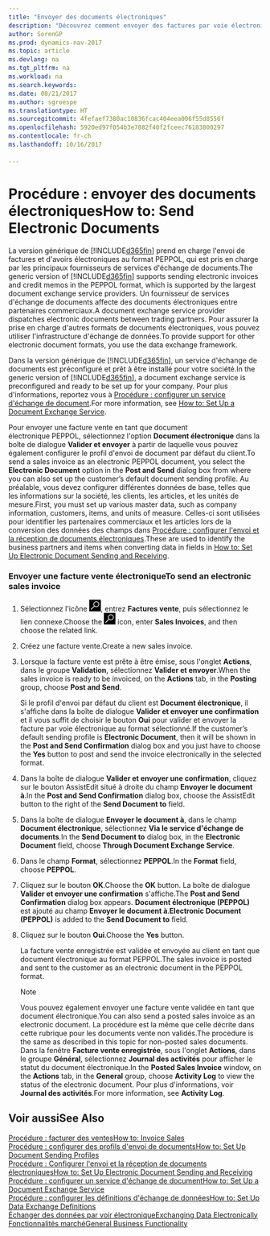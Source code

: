 ```yaml
---
title: "Envoyer des documents électroniques"
description: "Découvrez comment envoyer des factures par voie électronique."
author: SorenGP
ms.prod: dynamics-nav-2017
ms.topic: article
ms.devlang: na
ms.tgt_pltfrm: na
ms.workload: na
ms.search.keywords: 
ms.date: 08/21/2017
ms.author: sgroespe
ms.translationtype: HT
ms.sourcegitcommit: 4fefaef7380ac10836fcac404eea006f55d8556f
ms.openlocfilehash: 5920ed97f054b3e7882f40f2fceec76183800297
ms.contentlocale: fr-ch
ms.lasthandoff: 10/16/2017

---
```

# <a name="how-to-send-electronic-documents"></a><span data-ttu-id="1663c-103">Procédure : envoyer des documents électroniques</span><span class="sxs-lookup"><span data-stu-id="1663c-103">How to: Send Electronic Documents</span></span>
<span data-ttu-id="1663c-104">La version générique de [!INCLUDE[d365fin](includes/d365fin_md.md)] prend en charge l'envoi de factures et d'avoirs électroniques au format PEPPOL, qui est pris en charge par les principaux fournisseurs de services d'échange de documents.</span><span class="sxs-lookup"><span data-stu-id="1663c-104">The generic version of [!INCLUDE[d365fin](includes/d365fin_md.md)] supports sending electronic invoices and credit memos in the PEPPOL format, which is supported by the largest document exchange service providers.</span></span> <span data-ttu-id="1663c-105">Un fournisseur de services d'échange de documents affecte des documents électroniques entre partenaires commerciaux.</span><span class="sxs-lookup"><span data-stu-id="1663c-105">A document exchange service provider dispatches electronic documents between trading partners.</span></span> <span data-ttu-id="1663c-106">Pour assurer la prise en charge d'autres formats de documents électroniques, vous pouvez utiliser l'infrastructure d'échange de données.</span><span class="sxs-lookup"><span data-stu-id="1663c-106">To provide support for other electronic document formats, you use the data exchange framework.</span></span>  

 <span data-ttu-id="1663c-107">Dans la version générique de [!INCLUDE[d365fin](includes/d365fin_md.md)], un service d'échange de documents est préconfiguré et prêt à être installé pour votre société.</span><span class="sxs-lookup"><span data-stu-id="1663c-107">In the generic version of [!INCLUDE[d365fin](includes/d365fin_md.md)], a document exchange service is preconfigured and ready to be set up for your company.</span></span> <span data-ttu-id="1663c-108">Pour plus d'informations, reportez vous à [Procédure : configurer un service d'échange de document](across-how-to-set-up-a-document-exchange-service.md).</span><span class="sxs-lookup"><span data-stu-id="1663c-108">For more information, see [How to: Set Up a Document Exchange Service](across-how-to-set-up-a-document-exchange-service.md).</span></span>  

 <span data-ttu-id="1663c-109">Pour envoyer une facture vente en tant que document électronique PEPPOL, sélectionnez l'option **Document électronique** dans la boîte de dialogue **Valider et envoyer** à partir de laquelle vous pouvez également configurer le profil d'envoi de document par défaut du client.</span><span class="sxs-lookup"><span data-stu-id="1663c-109">To send a sales invoice as an electronic PEPPOL document, you select the **Electronic Document** option in the **Post and Send** dialog box from where you can also set up the customer’s default document sending profile.</span></span> <span data-ttu-id="1663c-110">Au préalable, vous devez configurer différentes données de base, telles que les informations sur la société, les clients, les articles, et les unités de mesure.</span><span class="sxs-lookup"><span data-stu-id="1663c-110">First, you must set up various master data, such as company information, customers, items, and units of measure.</span></span> <span data-ttu-id="1663c-111">Celles-ci sont utilisées pour identifier les partenaires commerciaux et les articles lors de la conversion des données des champs dans [Procédure : configurer l'envoi et la réception de documents électroniques](across-how-to-set-up-electronic-document-sending-and-receiving.md).</span><span class="sxs-lookup"><span data-stu-id="1663c-111">These are used to identify the business partners and items when converting data in fields in [How to: Set Up Electronic Document Sending and Receiving](across-how-to-set-up-electronic-document-sending-and-receiving.md).</span></span>  

### <a name="to-send-an-electronic-sales-invoice"></a><span data-ttu-id="1663c-112">Envoyer une facture vente électronique</span><span class="sxs-lookup"><span data-stu-id="1663c-112">To send an electronic sales invoice</span></span>  

1.  <span data-ttu-id="1663c-113">Sélectionnez l'icône ![Page ou état pour la recherche](media/ui-search/search_small.png "Page ou état pour la recherche"), entrez **Factures vente**, puis sélectionnez le lien connexe.</span><span class="sxs-lookup"><span data-stu-id="1663c-113">Choose the ![Search for Page or Report](media/ui-search/search_small.png "Search for Page or Report icon") icon, enter **Sales Invoices**, and then choose the related link.</span></span>  

2.  <span data-ttu-id="1663c-114">Créez une facture vente.</span><span class="sxs-lookup"><span data-stu-id="1663c-114">Create a new sales invoice.</span></span>  

3.  <span data-ttu-id="1663c-115">Lorsque la facture vente est prête à être émise, sous l'onglet **Actions**, dans le groupe **Validation**, sélectionnez **Valider et envoyer**.</span><span class="sxs-lookup"><span data-stu-id="1663c-115">When the sales invoice is ready to be invoiced, on the **Actions** tab, in the **Posting** group, choose **Post and Send**.</span></span>  

     <span data-ttu-id="1663c-116">Si le profil d'envoi par défaut du client est **Document électronique**, il s'affiche dans la boîte de dialogue **Valider et envoyer une confirmation** et il vous suffit de choisir le bouton **Oui** pour valider et envoyer la facture par voie électronique au format sélectionné.</span><span class="sxs-lookup"><span data-stu-id="1663c-116">If the customer’s default sending profile is **Electronic Document**, then it will be shown in the **Post and Send Confirmation** dialog box and you just have to choose the **Yes** button to post and send the invoice electronically in the selected format.</span></span>  

4.  <span data-ttu-id="1663c-117">Dans la boîte de dialogue **Valider et envoyer une confirmation**, cliquez sur le bouton AssistEdit situé à droite du champ **Envoyer le document à**.</span><span class="sxs-lookup"><span data-stu-id="1663c-117">In the **Post and Send Confirmation** dialog box, choose the AssistEdit button to the right of the **Send Document to** field.</span></span>  

5.  <span data-ttu-id="1663c-118">Dans la boîte de dialogue **Envoyer le document à**, dans le champ **Document électronique**, sélectionnez **Via le service d'échange de documents**.</span><span class="sxs-lookup"><span data-stu-id="1663c-118">In the **Send Document to** dialog box, in the **Electronic Document** field, choose **Through Document Exchange Service**.</span></span>  

6.  <span data-ttu-id="1663c-119">Dans le champ **Format**, sélectionnez **PEPPOL**.</span><span class="sxs-lookup"><span data-stu-id="1663c-119">In the **Format** field, choose **PEPPOL**.</span></span>  

7.  <span data-ttu-id="1663c-120">Cliquez sur le bouton **OK**.</span><span class="sxs-lookup"><span data-stu-id="1663c-120">Choose the **OK** button.</span></span> <span data-ttu-id="1663c-121">La boîte de dialogue **Valider et envoyer une confirmation** s'affiche.</span><span class="sxs-lookup"><span data-stu-id="1663c-121">The **Post and Send Confirmation** dialog box appears.</span></span> <span data-ttu-id="1663c-122">**Document électronique (PEPPOL)** est ajouté au champ **Envoyer le document à**.</span><span class="sxs-lookup"><span data-stu-id="1663c-122">**Electronic Document (PEPPOL)** is added to the **Send Document to** field.</span></span>  

8.  <span data-ttu-id="1663c-123">Cliquez sur le bouton **Oui**.</span><span class="sxs-lookup"><span data-stu-id="1663c-123">Choose the **Yes** button.</span></span>  

     <span data-ttu-id="1663c-124">La facture vente enregistrée est validée et envoyée au client en tant que document électronique au format PEPPOL.</span><span class="sxs-lookup"><span data-stu-id="1663c-124">The sales invoice is posted and sent to the customer as an electronic document in the PEPPOL format.</span></span>  

    > [!NOTE]  
    >  <span data-ttu-id="1663c-125">Vous pouvez également envoyer une facture vente validée en tant que document électronique.</span><span class="sxs-lookup"><span data-stu-id="1663c-125">You can also send a posted sales invoice as an electronic document.</span></span> <span data-ttu-id="1663c-126">La procédure est la même que celle décrite dans cette rubrique pour les documents vente non validés.</span><span class="sxs-lookup"><span data-stu-id="1663c-126">The procedure is the same as described in this topic for non-posted sales documents.</span></span> <span data-ttu-id="1663c-127">Dans la fenêtre **Facture vente enregistrée**, sous l'onglet **Actions**, dans le groupe **Général**, sélectionnez **Journal des activités** pour afficher le statut du document électronique.</span><span class="sxs-lookup"><span data-stu-id="1663c-127">In the **Posted Sales Invoice** window, on the **Actions** tab, in the **General** group, choose **Activity Log** to view the status of the electronic document.</span></span> <span data-ttu-id="1663c-128">Pour plus d'informations, voir **Journal des activités**.</span><span class="sxs-lookup"><span data-stu-id="1663c-128">For more information, see **Activity Log**.</span></span>  

## <a name="see-also"></a><span data-ttu-id="1663c-129">Voir aussi</span><span class="sxs-lookup"><span data-stu-id="1663c-129">See Also</span></span>  
[<span data-ttu-id="1663c-130">Procédure : facturer des ventes</span><span class="sxs-lookup"><span data-stu-id="1663c-130">How to: Invoice Sales</span></span>](sales-how-invoice-sales.md)  
[<span data-ttu-id="1663c-131">Procédure : configurer des profils d'envoi de documents</span><span class="sxs-lookup"><span data-stu-id="1663c-131">How to: Set Up Document Sending Profiles</span></span>](sales-how-setup-document-send-profiles.md)  
[<span data-ttu-id="1663c-132">Procédure : Configurer l'envoi et la réception de documents électroniques</span><span class="sxs-lookup"><span data-stu-id="1663c-132">How to: Set Up Electronic Document Sending and Receiving</span></span>](across-how-to-set-up-electronic-document-sending-and-receiving.md)  
[<span data-ttu-id="1663c-133">Procédure : configurer un service d'échange de document</span><span class="sxs-lookup"><span data-stu-id="1663c-133">How to: Set Up a Document Exchange Service</span></span>](across-how-to-set-up-a-document-exchange-service.md)  
[<span data-ttu-id="1663c-134">Procédure : configurer les définitions d'échange de données</span><span class="sxs-lookup"><span data-stu-id="1663c-134">How to: Set Up Data Exchange Definitions</span></span>](across-how-to-set-up-data-exchange-definitions.md)  
[<span data-ttu-id="1663c-135">Échanger des données par voir électronique</span><span class="sxs-lookup"><span data-stu-id="1663c-135">Exchanging Data Electronically</span></span>](across-data-exchange.md)  
[<span data-ttu-id="1663c-136">Fonctionnalités marché</span><span class="sxs-lookup"><span data-stu-id="1663c-136">General Business Functionality</span></span>](ui-across-business-areas.md)  


